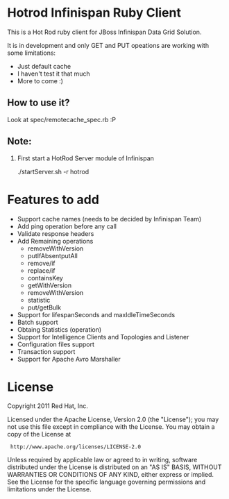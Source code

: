 # Hotrod Infinispan Ruby Client
This is a Hot Rod ruby client for JBoss Infinispan Data Grid Solution.

It is in development and only GET and PUT opeations are working with some limitations:
* Just default cache
* I haven't test it that much
* More to come :)

## How to use it?
Look at spec/remotecache_spec.rb :P

## Note:
1) First start a HotRod Server module of Infinispan

    ./startServer.sh -r hotrod

# Features to add
* Support cache names (needs to be decided by Infinispan Team)
* Add ping operation before any call
* Validate response headers
* Add Remaining operations
  * removeWithVersion
  * putIfAbsentputAll
  * remove/if
  * replace/if
  * containsKey
  * getWithVersion
  * removeWithVersion
  * statistic
  * put/getBulk
* Support for  lifespanSeconds and maxIdleTimeSeconds
* Batch support
* Obtaing Statistics (operation)
* Support for Intelligence Clients and Topologies and Listener
* Configuration files support
* Transaction support
* Support for Apache Avro Marshaller 


# License
Copyright 2011 Red Hat, Inc.

Licensed under the Apache License, Version 2.0 (the "License");
you may not use this file except in compliance with the License.
You may obtain a copy of the License at

     http://www.apache.org/licenses/LICENSE-2.0

Unless required by applicable law or agreed to in writing, software
distributed under the License is distributed on an "AS IS" BASIS,
WITHOUT WARRANTIES OR CONDITIONS OF ANY KIND, either express or implied.
See the License for the specific language governing permissions and
limitations under the License.


